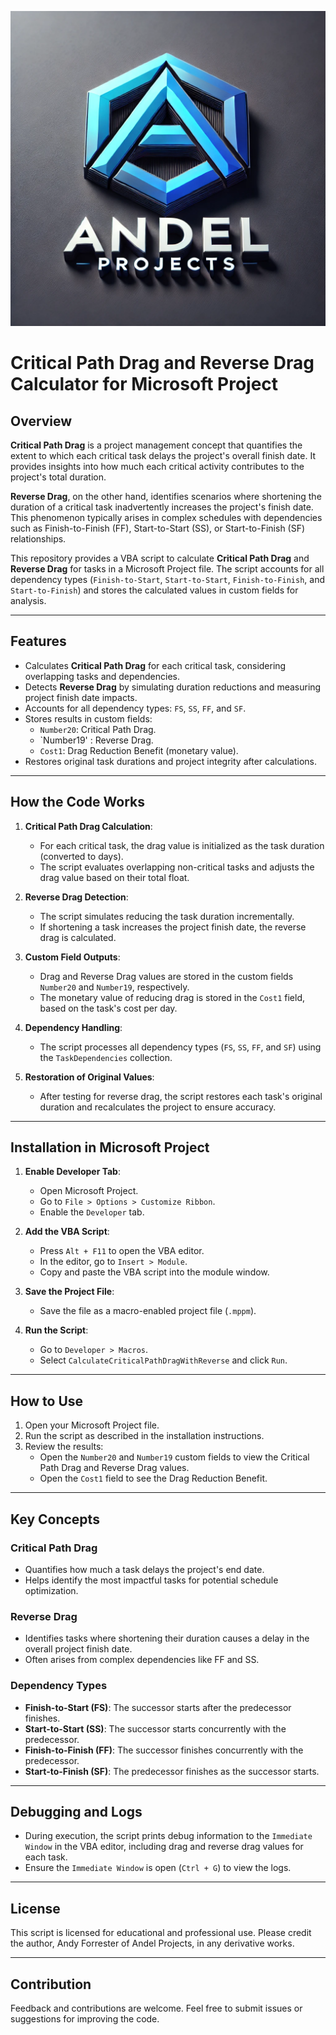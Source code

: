 ![Andel Projects Limited](perpop.png)

# Critical Path Drag and Reverse Drag Calculator for Microsoft Project

## Overview

**Critical Path Drag** is a project management concept that quantifies the extent to which each critical task delays the project's overall finish date. It provides insights into how much each critical activity contributes to the project's total duration.

**Reverse Drag**, on the other hand, identifies scenarios where shortening the duration of a critical task inadvertently increases the project's finish date. This phenomenon typically arises in complex schedules with dependencies such as Finish-to-Finish (FF), Start-to-Start (SS), or Start-to-Finish (SF) relationships.

This repository provides a VBA script to calculate **Critical Path Drag** and **Reverse Drag** for tasks in a Microsoft Project file. The script accounts for all dependency types (`Finish-to-Start`, `Start-to-Start`, `Finish-to-Finish`, and `Start-to-Finish`) and stores the calculated values in custom fields for analysis.

---

## Features

- Calculates **Critical Path Drag** for each critical task, considering overlapping tasks and dependencies.
- Detects **Reverse Drag** by simulating duration reductions and measuring project finish date impacts.
- Accounts for all dependency types: `FS`, `SS`, `FF`, and `SF`.
- Stores results in custom fields:
  - `Number20`: Critical Path Drag.
  - `Number19' : Reverse Drag.
  - `Cost1`: Drag Reduction Benefit (monetary value).
- Restores original task durations and project integrity after calculations.

---

## How the Code Works

1. **Critical Path Drag Calculation**:

   - For each critical task, the drag value is initialized as the task duration (converted to days).
   - The script evaluates overlapping non-critical tasks and adjusts the drag value based on their total float.

2. **Reverse Drag Detection**:

   - The script simulates reducing the task duration incrementally.
   - If shortening a task increases the project finish date, the reverse drag is calculated.

3. **Custom Field Outputs**:

   - Drag and Reverse Drag values are stored in the custom fields `Number20` and `Number19`, respectively.
   - The monetary value of reducing drag is stored in the `Cost1` field, based on the task's cost per day.

4. **Dependency Handling**:

   - The script processes all dependency types (`FS`, `SS`, `FF`, and `SF`) using the `TaskDependencies` collection.

5. **Restoration of Original Values**:
   - After testing for reverse drag, the script restores each task's original duration and recalculates the project to ensure accuracy.

---

## Installation in Microsoft Project

1. **Enable Developer Tab**:

   - Open Microsoft Project.
   - Go to `File > Options > Customize Ribbon`.
   - Enable the `Developer` tab.

2. **Add the VBA Script**:

   - Press `Alt + F11` to open the VBA editor.
   - In the editor, go to `Insert > Module`.
   - Copy and paste the VBA script into the module window.

3. **Save the Project File**:

   - Save the file as a macro-enabled project file (`.mppm`).

4. **Run the Script**:
   - Go to `Developer > Macros`.
   - Select `CalculateCriticalPathDragWithReverse` and click `Run`.

---

## How to Use

1. Open your Microsoft Project file.
2. Run the script as described in the installation instructions.
3. Review the results:
   - Open the `Number20` and `Number19` custom fields to view the Critical Path Drag and Reverse Drag values.
   - Open the `Cost1` field to see the Drag Reduction Benefit.

---

## Key Concepts

### Critical Path Drag

- Quantifies how much a task delays the project's end date.
- Helps identify the most impactful tasks for potential schedule optimization.

### Reverse Drag

- Identifies tasks where shortening their duration causes a delay in the overall project finish date.
- Often arises from complex dependencies like FF and SS.

### Dependency Types

- **Finish-to-Start (FS)**: The successor starts after the predecessor finishes.
- **Start-to-Start (SS)**: The successor starts concurrently with the predecessor.
- **Finish-to-Finish (FF)**: The successor finishes concurrently with the predecessor.
- **Start-to-Finish (SF)**: The predecessor finishes as the successor starts.

---

## Debugging and Logs

- During execution, the script prints debug information to the `Immediate Window` in the VBA editor, including drag and reverse drag values for each task.
- Ensure the `Immediate Window` is open (`Ctrl + G`) to view the logs.

---

## License

This script is licensed for educational and professional use. Please credit the author, Andy Forrester of Andel Projects, in any derivative works.

---

## Contribution

Feedback and contributions are welcome. Feel free to submit issues or suggestions for improving the code.
